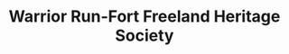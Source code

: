 ---
layout: repo
title: "Warrior Run-Fort Freeland Heritage Society"
id: 14997
permalink: repos/14997/
---